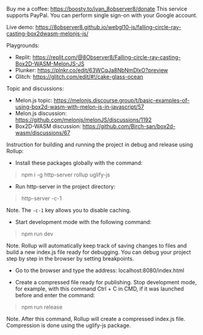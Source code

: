 Buy me a coffee: https://boosty.to/ivan_8observer8/donate This service supports PayPal. You can perform single sign-on with your Google account.

Live demo: https://8observer8.github.io/webgl10-js/falling-circle-ray-casting-box2dwasm-melonjs-js/

Playgrounds:

- Replit: https://replit.com/@8Observer8/Falling-circle-ray-casting-Box2D-WASM-MelonJS-JS
- Plunker: https://plnkr.co/edit/63WCqJa8NbNmDlxO?preview
- Glitch: https://glitch.com/edit/#!/cake-glass-ocean

Topic and discussions:

- Melon.js topic: https://melonjs.discourse.group/t/basic-examples-of-using-box2d-wasm-with-melon-js-in-javascript/57
- Melon.js discussion: https://github.com/melonjs/melonJS/discussions/1192
- Box2D-WASM discussion: https://github.com/Birch-san/box2d-wasm/discussions/67

Instruction for building and running the project in debug and release using Rollup:

- Install these packages globally with the command:

> npm i -g http-server rollup uglify-js

- Run http-server in the project directory:

> http-server -c-1

Note. The `-c-1` key allows you to disable caching.

- Start development mode with the following command:

> npm run dev

Note. Rollup will automatically keep track of saving changes to files and build a new index.js file ready for debugging. You can debug your project step by step in the browser by setting breakpoints.

- Go to the browser and type the address: localhost:8080/index.html

- Create a compressed file ready for publishing. Stop development mode, for example, with this command Ctrl + C in CMD, if it was launched before and enter the command:

> npm run release

Note. After this command, Rollup will create a compressed index.js file. Compression is done using the uglify-js package.
